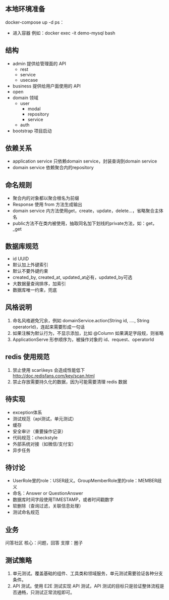 ## 本地环境准备
docker-compose up -d
ps：
- 进入容器 例如：docker exec -it demo-mysql bash 
 
## 结构
- admin 提供给管理面的 API
    - rest
    - service
    - usecase
- business 提供给用户面使用的 API
- open
- domain 领域
    - user 
        - modal
        - repository
        - service
    - auth
- bootstrap 项目启动

## 依赖关系
- application service 只依赖domain service，封装查询到domain service
- domain service 依赖聚合内的repository

## 命名规则
- 聚合内的对象都以聚合根名为前缀
- Response 使用 from 方法生成输出 
- domain service 内方法使用get，create，update，delete...，省略聚合主体名
- public方法不在类内被使用，抽取同名加下划线的private方法，如：get，_get

## 数据库规范
  - id UUID
  - 默认加上外键索引
  - 默认不要外键约束
  - created_by, created_at, updated_at必有，updated_by可选
  - 大数据量查询排序，加索引
  - 数据库唯一约束，兜底

## 风格说明

1. 命名风格避免冗余，例如 domainService.action(String id, ...., String operatorId)，连起来需要形成一句话
2. 如果注解为默认行为，不显示添加，比如 @Column 如果满足字段规，则省略
3. ApplicationServe 形参顺序为，被操作对象的 id、request、operatorId

## redis 使用规范

1. 禁止使用 scan\keys 会造成性能低下 http://doc.redisfans.com/key/scan.html
2. 禁止存放需要持久化的数据，因为可能需要清理 redis 数据

## 待实现
- exception体系
- 测试规范（api测试，单元测试）
- 缓存
- 安全审计（重要操作记录）
- 代码规范：checkstyle
- 外部系统对接（如微信/支付宝）
- 异步任务

## 待讨论
- UserRole里的role：USER歧义。GroupMemberRole里的role：MEMBER歧义
- 命名：Answer or QuestionAnswer
- 数据库时间字段使用TIMESTAMP，或者时间戳数字
- 软删除（查询过滤，关联信息处理）
- 测试命名规范



## 业务
问答社区
核心：问题，回答
支撑：圈子

## 测试策略

1. 单元测试。覆盖基础的组件、工具类和领域服务，单元测试需要验证各种分支条件。
2. API 测试。使用 E2E 测试实现 API 测试，API 测试的目标只是验证整体流程是否通畅，只测试正常流程即可。
